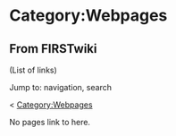 # Category:Webpages

## From FIRSTwiki

(List of links)

Jump to: navigation, search

< [Category:Webpages](/index.php?title=Category:Webpages&redirect=no "Category:Webpages")

No pages link to here.

